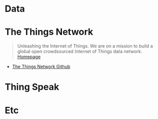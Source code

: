 # Data

# The Things Network

> Unleashing the Internet of Things. We are on a mission to build a global open crowdsourced Internet of Things data network. [Homepage](http://preview.thethingsnetwork.org/)

- [The Things Network Github](https://github.com/TheThingsNetwork/)

# Thing Speak

# Etc